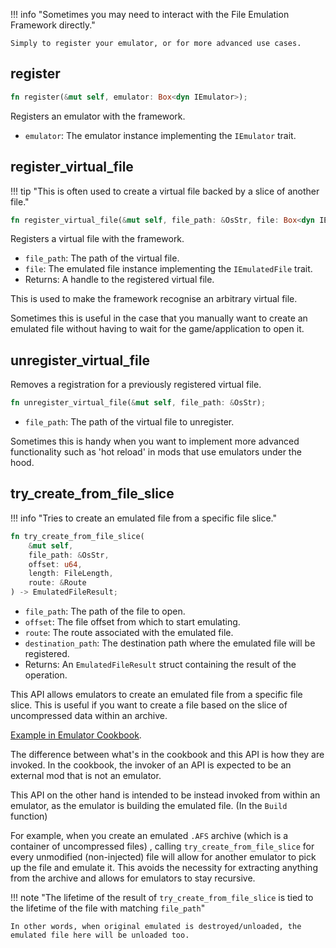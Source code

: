 
!!! info "Sometimes you may need to interact with the File Emulation Framework directly."

    Simply to register your emulator, or for more advanced use cases.

## register

```rust
fn register(&mut self, emulator: Box<dyn IEmulator>);
```

Registers an emulator with the framework.

- `emulator`: The emulator instance implementing the `IEmulator` trait.

## register_virtual_file

!!! tip "This is often used to create a virtual file backed by a slice of another file."

```rust
fn register_virtual_file(&mut self, file_path: &OsStr, file: Box<dyn IEmulatedFile>) -> FileEmulationFrameworkHandle;
```

Registers a virtual file with the framework.

- `file_path`: The path of the virtual file.
- `file`: The emulated file instance implementing the `IEmulatedFile` trait.
- Returns: A handle to the registered virtual file.

This is used to make the framework recognise an arbitrary virtual file.

Sometimes this is useful in the case that you manually want to create an emulated file without
having to wait for the game/application to open it.

## unregister_virtual_file

Removes a registration for a previously registered virtual file.

```rust
fn unregister_virtual_file(&mut self, file_path: &OsStr);
```

- `file_path`: The path of the virtual file to unregister.

Sometimes this is handy when you want to implement more advanced functionality such as 'hot reload'
in mods that use emulators under the hood.

## try_create_from_file_slice

!!! info "Tries to create an emulated file from a specific file slice."

```rust
fn try_create_from_file_slice(
    &mut self,
    file_path: &OsStr,
    offset: u64,
    length: FileLength,
    route: &Route
) -> EmulatedFileResult;
```

- `file_path`: The path of the file to open.
- `offset`: The file offset from which to start emulating.
- `route`: The route associated with the emulated file.
- `destination_path`: The destination path where the emulated file will be registered.
- Returns: An `EmulatedFileResult` struct containing the result of the operation.

This API allows emulators to create an emulated file from a specific file slice.
This is useful if you want to create a file based on the slice of uncompressed data within an archive.

[Example in Emulator Cookbook][cookbook-example].

The difference between what's in the cookbook and this API is how they are invoked.
In the cookbook, the invoker of an API is expected to be an external mod that is not an emulator.

This API on the other hand is intended to be instead invoked from within an emulator, as the emulator
is building the emulated file. (In the `Build` function)

For example, when you create an emulated `.AFS` archive (which is a container of uncompressed files)
, calling `try_create_from_file_slice` for every unmodified (non-injected) file will allow for another
emulator to pick up the file and emulate it. This avoids the necessity for extracting anything from
the archive and allows for emulators to stay recursive.

!!! note "The lifetime of the result of `try_create_from_file_slice` is tied to the lifetime of the file with matching `file_path`"

    In other words, when original emulated is destroyed/unloaded, the emulated file here will be unloaded too.

[cookbook-example]: ./Emulator-Cookbook.md#emulating-files-inside-archives